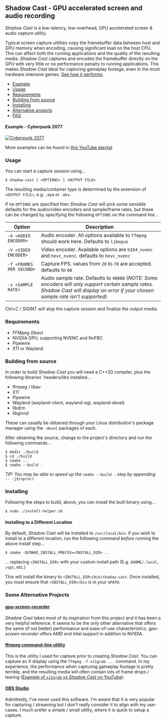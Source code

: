 ## Shadow Cast - GPU accelerated screen and audio recording
*Shadow Cast* is a low-latency, low-overhead, GPU accelerated screen &amp; audio capture utility.

Typical screen capture utilities copy the framebuffer data between host and GPU memory when encoding, causing significant load on the host CPU. This can affect both the running applications and the quality of the resulting media. *Shadow Cast* captures and encodes the framebuffer directly on the GPU with very little or no performance penalty to running applications. This makes *Shadow Cast* ideal for capturing gameplay footage, even in the most hardware intensive games. [See how it performs](doc/performance.md).

- [Example](#example---cyberpunk-2077)
- [Usage](#usage)
- [Requirements](#requirements)
- [Building from source](#building-from-source)
- [Installing](#installing)
- [Alternative projects](#some-alternative-projects)
- [FAQ](doc/faq.md)

#### Example - Cyberpunk 2077
[![Cyberpunk 2077](http://i3.ytimg.com/vi/frXGxrdgTLY/hqdefault.jpg)](https://www.youtube.com/watch?v=frXGxrdgTLY)

More examples can be found in [this YouTube playlist](https://www.youtube.com/watch?v=cczxo_S7tV8&list=PLnsSpqzSlJMKbVEuUbIfMhdgcoPpG-FoQ)

### Usage
You can start a capture session using...

```
$ shadow-cast [ <OPTIONS> ] <OUTPUT FILE>
```

The resulting media/container type is determined by the extension of `<OUTPUT FILE>`, e.g. `.mp4` or `.mkv`.

If no `OPTIONS` are specified then *Shadow Cast* will pick some sensible defaults for the audio/video encoders and sample/frame rates, but these can be changed by specifying the following `OPTIONS` on the command line...

| Option                    | Description   |
|---------                  |------------   |
| `-A <AUDIO ENCODER>`      | Audio encoder. All options available to `ffmpeg` should work here. Defaults to `libopus` |
| `-V <VIDEO ENCODER>`      | Video encoder. Available options are `h264_nvenc` and `hevc_nvenc`. defaults to `hevc_nvenc` |
| `-f <FRAMES PER SECOND>`  | Capture FPS. values from `20` to `70` are accepted. defaults to `60`  |
| `-s <SAMPLE RATE>`        | Audio sample rate. Defaults to `48000` (_NOTE: Some encoders will only support certain sample rates. Shadow Cast will display an error if your chosen sample rate isn't supported_) |

Ctrl+C / SIGINT will stop the capture session and finalize the output media.

### Requirements
- FFMpeg (libav)
- NVIDIA GPU, supporting NVENC and NvFBC
- Pipewire
- X11 or Wayland

### Building from source
In order to build *Shadow Cast* you will need a C++20 compiler, plus the following libraries' headers/libs installed...

- ffmpeg / libav
- X11
- Pipewire
- Wayland (wayland-client, wayland-egl, wayland-devel)
- libdrm
- libglvnd

These can usually be obtained through your Linux distribution's package manager using the `-devel` packages of each.

After obtaining the source, change to the project's directory and run the following commands...

```
$ mkdir ./build
$ cd ./build
$ cmake ..
$ cmake --build .
```

_TIP: You may be able to speed up the_ `cmake --build .` _step by appending_ ` -- -j$(nproc)`

### Installing

Following the steps to build, above, you can install the built binary using...

```
$ sudo ./install-helper.sh
```

#### Installing to a Different Location

By default, *Shadow Cast* will be installed to `/usr/local/bin`. If you wish to install to a different location, run the following command _before_ running the above install step...

```
$ cmake -DCMAKE_INSTALL_PREFIX=<INSTALL_DIR> ..
```

... replacing `<INSTALL_DIR>` with your custom install path (E.g. `$HOME/.local`, `/opt`, etc.)

This will install the binary to `<INSTALL_DIR>/bin/shadow-cast`. Once installed, you must ensure that `<INSTALL_DIR>/bin` is in your `$PATH`.

### Some Alternative Projects
#### [gpu-screen-recorder](https://git.dec05eba.com/gpu-screen-recorder/about/)
*Shadow Cast* takes most of its inspiration from this project and it has been a very helpful reference. It seems to be the only other alternative that offers the same (if not better) performance and ease-of-use characteristics. *gpu-screen-recorder* offers AMD and Intel support in addition to NVIDIA.

#### [ffmpeg command-line utility](https://ffmpeg.org/)
This is the utility I used for capture prior to creating *Shadow Cast*. You can capture an X display using the `ffmpeg -f x11grab ...` command. In my experience, the performance when capturing gameplay footage is pretty terrible, and the resulting media will often contain lots of frame drops / tearing ([Example of `x11grab` vs *Shadow Cast* on YouTube](https://www.youtube.com/watch?v=ogFdvVON4z0)).

#### [OBS Studio](https://obsproject.com/)
Admittedly, I've never used this software. I'm aware that it is very popular for capturing / streaming but I don't really consider it to align with my use-cases. I much prefer a simple / small utility, where it is quick to setup a capture.
